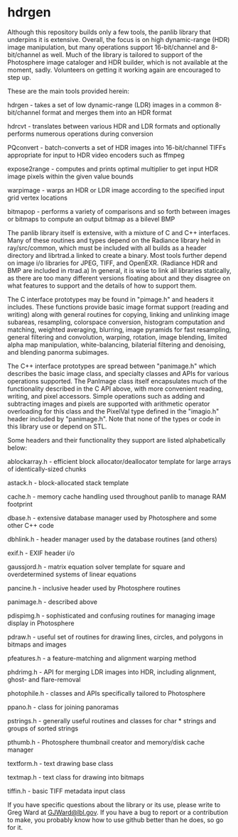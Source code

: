 # hdrgen
Although this repository builds only a few tools, the panlib library that underpins
it is extensive.  Overall, the focus is on high dynamic-range (HDR) image manipulation,
but many operations support 16-bit/channel and 8-bit/channel as well.  Much of the library
is tailored to support of the Photosphere image cataloger and HDR builder, which is not
available at the moment, sadly.  Volunteers on getting it working again are encouraged to step up.

These are the main tools provided herein:

hdrgen - takes a set of low dynamic-range (LDR) images in a common 8-bit/channel format and merges them into an HDR format

hdrcvt - translates between various HDR and LDR formats and optionally performs numerous operations during conversion

PQconvert - batch-converts a set of HDR images into 16-bit/channel TIFFs appropriate for input to HDR video encoders such as ffmpeg

expose2range - computes and prints optimal multiplier to get input HDR image pixels within the given value bounds

warpimage - warps an HDR or LDR image according to the specified input grid vertex locations

bitmapop - performs a variety of comparisons and so forth between images or bitmaps to compute an output bitmap as a bilevel BMP

The panlib library itself is extensive, with a mixture of C and C++ interfaces.
Many of these routines and types depend on the Radiance library held in ray/src/common,
which must be included with all builds as a header directory and librtrad.a linked to
create a binary.  Most tools further depend on image i/o libraries for JPEG, TIFF,
and OpenEXR.  (Radiance HDR and BMP are included in rtrad.a)  In general, it is wise
to link all libraries statically, as there are too many different versions floating
about and they disagree on what features to support and the details of how to support them.

The C interface prototypes may be found in "pimage.h" and headers it includes.
These functions provide basic image format support (reading and writing) along with
general routines for copying, linking and unlinking image subareas, resampling, colorspace
conversion, histogram computation and matching, weighted averaging, blurring,
image pyramids for fast resampling, general filtering and convolution, warping,
rotation, image blending, limited alpha map manipulation, white-balancing,
bilaterial filtering and denoising, and blending panorma subimages.

The C++ interface prototypes are spread between "panimage.h" which describes the
basic image class, and specialty classes and APIs for various operations supported.
The PanImage class itself encapsulates much of the functionality described in the
C API above, with more convenient reading, writing, and pixel accessors.  Simple
operations such as adding and subtracting images and pixels are supported with
arithmetic operator overloading for this class and the PixelVal type defined in
the "imagio.h" header included by "panimage.h".  Note that none of the types or
code in this library use or depend on STL.

Some headers and their functionality they support are listed alphabetically below:

ablockarray.h - efficient block allocator/deallocator template for large arrays of identically-sized chunks

astack.h - block-allocated stack template

cache.h - memory cache handling used throughout panlib to manage RAM footprint

dbase.h - extensive database manager used by Photosphere and some other C++ code

dbhlink.h - header manager used by the database routines (and others)

exif.h - EXIF header i/o

gaussjord.h - matrix equation solver template for square and overdetermined systems of linear equations

pancine.h - inclusive header used by Photosphere routines

panimage.h - described above

pdispimg.h - sophisticated and confusing routines for managing image display in Photosphere

pdraw.h - useful set of routines for drawing lines, circles, and polygons in bitmaps and images

pfeatures.h - a feature-matching and alignment warping method

phdrimg.h - API for merging LDR images into HDR, including alignment, ghost- and flare-removal

photophile.h - classes and APIs specifically tailored to Photosphere

ppano.h - class for joining panoramas

pstrings.h - generally useful routines and classes for char * strings and groups of sorted strings

pthumb.h - Photosphere thumbnail creator and memory/disk cache manager

textform.h - text drawing base class

textmap.h - text class for drawing into bitmaps

tiffin.h - basic TIFF metadata input class

If you have specific questions about the library or its use, please write to Greg Ward at
<GJWard@lbl.gov>.  If you have a bug to report or a contribution to make, you probably
know how to use github better than he does, so go for it.
